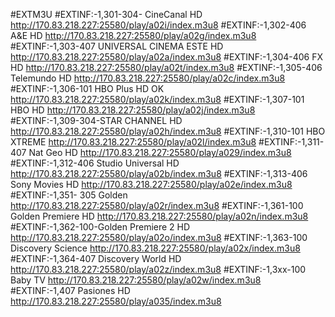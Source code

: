 #EXTM3U
#EXTINF:-1,301-304- CineCanal HD
http://170.83.218.227:25580/play/a02i/index.m3u8
#EXTINF:-1,302-406 A&E HD
http://170.83.218.227:25580/play/a02g/index.m3u8
#EXTINF:-1,303-407 UNIVERSAL CINEMA ESTE HD
http://170.83.218.227:25580/play/a02a/index.m3u8
#EXTINF:-1,304-406 FX HD
http://170.83.218.227:25580/play/a02t/index.m3u8
#EXTINF:-1,305-406 Telemundo HD
http://170.83.218.227:25580/play/a02c/index.m3u8
#EXTINF:-1,306-101 HBO Plus HD OK
http://170.83.218.227:25580/play/a02k/index.m3u8
#EXTINF:-1,307-101 HBO HD
http://170.83.218.227:25580/play/a02j/index.m3u8
#EXTINF:-1,309-304-STAR CHANNEL HD
http://170.83.218.227:25580/play/a02h/index.m3u8
#EXTINF:-1,310-101 HBO XTREME
http://170.83.218.227:25580/play/a02l/index.m3u8
#EXTINF:-1,311-407 Nat Geo HD
http://170.83.218.227:25580/play/a029/index.m3u8
#EXTINF:-1,312-406 Studio Universal HD
http://170.83.218.227:25580/play/a02b/index.m3u8
#EXTINF:-1,313-406 Sony Movies HD
http://170.83.218.227:25580/play/a02e/index.m3u8
#EXTINF:-1,351- 305 Golden
http://170.83.218.227:25580/play/a02r/index.m3u8
#EXTINF:-1,361-100 Golden Premiere HD
http://170.83.218.227:25580/play/a02n/index.m3u8
#EXTINF:-1,362-100-Golden Premiere 2 HD
http://170.83.218.227:25580/play/a02o/index.m3u8
#EXTINF:-1,363-100 Discovery Science
http://170.83.218.227:25580/play/a02x/index.m3u8
#EXTINF:-1,364-407 Discovery World HD
http://170.83.218.227:25580/play/a02z/index.m3u8
#EXTINF:-1,3xx-100 Baby TV
http://170.83.218.227:25580/play/a02w/index.m3u8
#EXTINF:-1,407 Pasiones HD
http://170.83.218.227:25580/play/a035/index.m3u8

